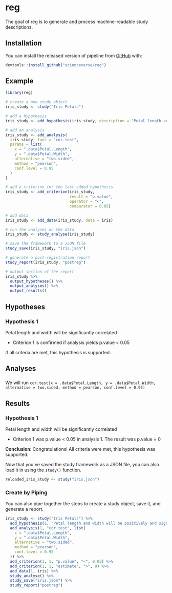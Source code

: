 
<!-- README.md is generated from README.Rmd. Please edit that file -->
reg
===

The goal of reg is to generate and process machine-readable study descriptions.

Installation
------------

You can install the released version of pipeline from [GitHub](https://github.com/scienceverse/reg) with:

``` r
devtools::install_github("scienceverse/reg")
```

Example
-------

``` r
library(reg)
```

``` r
# create a new study object
iris_study <- study("Iris Petals")

# add a hypothesis
iris_study <- add_hypothesis(iris_study, description = "Petal length and width will be significantly correlated")

# add an analysis
iris_study <- add_analysis(
  iris_study, func = "cor.test", 
  params = list(
    x = ".data$Petal.Length",
    y = ".data$Petal.Width",
    alternative = "two.sided",
    method = "pearson",
    conf.level = 0.95
  )
)

# add a criterion for the last added hypothesis
iris_study <- add_criterion(iris_study, 
                            result = "p.value", 
                            operator = "<", 
                            comparator = 0.05)

# add data
iris_study <- add_data(iris_study, data = iris)

# run the analyses on the data
iris_study <- study_analyse(iris_study)

# save the framework to a JSON file
study_save(iris_study, "iris.json")

# generate a post-registration report
study_report(iris_study, "postreg")
```

``` r
# output section of the report
iris_study %>%
  output_hypotheses() %>%
  output_analyses() %>%
  output_results()
```

Hypotheses
----------

### Hypothesis 1

Petal length and width will be significantly correlated

-   Criterion 1 is confirmed if analysis yields p.value &lt; 0.05

If all criteria are met, this hypothesis is supported.

Analyses
--------

### 

We will run `cor.test(x = .data$Petal.Length, y = .data$Petal.Width, alternative = two.sided, method = pearson, conf.level = 0.95)`

Results
-------

### Hypothesis 1

Petal length and width will be significantly correlated

-   Criterion 1 was p.value &lt; 0.05 in analysis 1.
    The result was p.value = 0

**Conclusion**: Congratulations! All criteria were met, this hypothesis was supported.

Now that you've saved the study framework as a JSON file, you can also load it in using the `study()` function.

``` r
reloaded_iris_study <- study("iris.json")
```

### Create by Piping

You can also pipe together the steps to create a study object, save it, and generate a report.

``` r
iris_study <- study("Iris Petals") %>%
  add_hypothesis(1, "Petal length and width will be positively and significantly correlated") %>%
  add_analysis(1, "cor.test", list(
    x = ".data$Petal.Length",
    y = ".data$Petal.Width",
    alternative = "two.sided",
    method = "pearson",
    conf.level = 0.95
  )) %>%
  add_criterion(1, 1, "p.value", "<", 0.05) %>%
  add_criterion(1, 1, "estimate", ">", 0) %>%
  add_data(1, iris) %>%
  study_analyse() %>%
  study_save("iris.json") %>%
  study_report("postreg")
```
